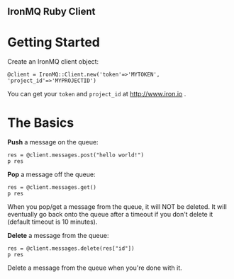 IronMQ Ruby Client
-------------

Getting Started
==============

Create an IronMQ client object:

    @client = IronMQ::Client.new('token'=>'MYTOKEN', 'project_id'=>'MYPROJECTID')

You can get your `token` and `project_id` at http://www.iron.io .


The Basics
=========

**Push** a message on the queue:

    res = @client.messages.post("hello world!")
    p res

**Pop** a message off the queue:

    res = @client.messages.get()
    p res

When you pop/get a message from the queue, it will NOT be deleted. It will eventually go back onto the queue after
a timeout if you don't delete it (default timeout is 10 minutes).

**Delete** a message from the queue:

    res = @client.messages.delete(res["id"])
    p res

Delete a message from the queue when you're done with it.
